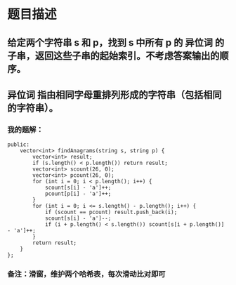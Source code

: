 # 题目描述
## 给定两个字符串 s 和 p，找到 s 中所有 p 的 异位词 的子串，返回这些子串的起始索引。不考虑答案输出的顺序。
## 异位词 指由相同字母重排列形成的字符串（包括相同的字符串）。
### 我的题解：
```class Solution {
public:
    vector<int> findAnagrams(string s, string p) {
        vector<int> result;
        if (s.length() < p.length()) return result;
        vector<int> scount(26, 0);
        vector<int> pcount(26, 0);
        for (int i = 0; i < p.length(); i++) {
            scount[s[i] - 'a']++;
            pcount[p[i] - 'a']++;
        }
        for (int i = 0; i <= s.length() - p.length(); i++) {
            if (scount == pcount) result.push_back(i);
            scount[s[i] - 'a']--;
            if (i + p.length() < s.length()) scount[s[i + p.length()] - 'a']++;
        }
        return result;
    }
};
```
### **备注**：滑窗，维护两个哈希表，每次滑动比对即可